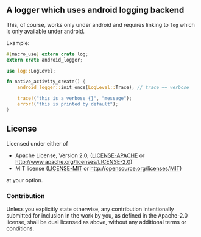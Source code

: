 ## A logger which uses android logging backend

This, of course, works only under android and requires linking to `log` which
is only available under android.

Example:

```rust
#[macro_use] extern crate log;
extern crate android_logger;

use log::LogLevel;

fn native_activity_create() {
    android_logger::init_once(LogLevel::Trace); // trace == verbose

    trace!("this is a verbose {}", "message");
    error!("this is printed by default");
}
```

## License

Licensed under either of

 * Apache License, Version 2.0, ([LICENSE-APACHE](LICENSE-APACHE) or http://www.apache.org/licenses/LICENSE-2.0)
 * MIT license ([LICENSE-MIT](LICENSE-MIT) or http://opensource.org/licenses/MIT)

at your option.

### Contribution

Unless you explicitly state otherwise, any contribution intentionally
submitted for inclusion in the work by you, as defined in the Apache-2.0
license, shall be dual licensed as above, without any additional terms or
conditions.
